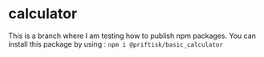 # calculator

This is a branch where I am testing how to publish npm packages. You can install this package by using :  ```npm i @priftisk/basic_calculator```
